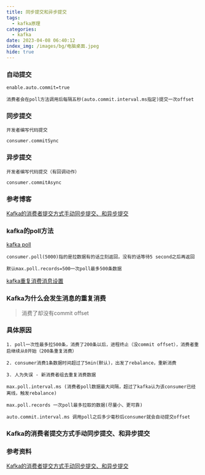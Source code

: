 ```yaml
---
title: 同步提交和异步提交
tags:
  - kafka原理
categories:
  - kafka
date: 2023-04-08 06:40:12
index_img: /images/bg/电脑桌面.jpeg
hide: true
---
```


### 自动提交

```
enable.auto.commit=true

消费者会在poll方法调用后每隔五秒(auto.commit.interval.ms指定)提交一次offset
```

### 同步提交

```
开发者编写代码提交

consumer.commitSync
```

### 异步提交

```
开发者编写代码提交（有回调动作）

consumer.commitAsync
```



### 参考博客

[Kafka的消费者提交方式手动同步提交、和异步提交](http://t.zoukankan.com/biehongli-p-14105658.html)


### kafka的poll方法

[kafka poll](https://blog.csdn.net/qq_55548053/article/details/114055254)

```
consumer.poll(5000)指的是拉数据有的话立刻返回，没有的话等待5 second之后再返回

默认max.poll.records=500一次poll最多500条数据
```

[kafka重复消费消息设置](https://www.csdn.net/tags/MtjaEgysNTc2NjEtYmxvZwO0O0OO0O0O.html)

### Kafka为什么会发生消息的重复消费

> 消费了却没有commit offset


### 具体原因

```
1. poll一次性最多拉500条，消费了200条以后，进程终止（没commit offset），消费者重启继续从0开始（200条重复消费）

2. consumer消费1条数据时间超过了5min(默认)，出发了rebalance，重新消费

3. 人为失误 - 新消费者组去重复消费数据
```

```
max.poll.interval.ms (消费者poll数据最大间隔，超过了kafka认为该consumer已经离线，触发rebalance)

max.poll.records 一次poll最多拉取的数据(尽量小、更可靠)

auto.commit.interval.ms 调用poll之后多少毫秒后consumer就会自动提交offset
```


### Kafka的消费者提交方式手动同步提交、和异步提交

### 参考资料

[Kafka的消费者提交方式手动同步提交、和异步提交](https://cloud.tencent.com/developer/article/1772208)